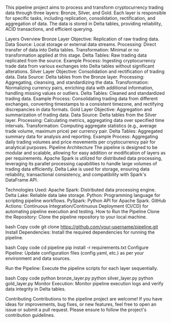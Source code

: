 This pipeline project aims to process and transform cryptocurrency trading data through three layers: Bronze, Silver, and Gold. Each layer is responsible for specific tasks, including replication, consolidation, rectification, and aggregation of data. The data is stored in Delta tables, providing reliability, ACID transactions, and efficient querying.

Layers Overview
Bronze Layer
Objective: Replication of raw trading data.
Data Source: Local storage or external data streams.
Processing: Direct transfer of data into Delta tables.
Transformation: Minimal or no transformation applied at this stage.
Delta Tables: Raw trading data replicated from the source.
Example Process: Ingesting cryptocurrency trade data from various exchanges into Delta tables without significant alterations.
Silver Layer
Objective: Consolidation and rectification of trading data.
Data Source: Delta tables from the Bronze layer.
Processing: Aggregating, cleansing, and standardizing the data.
Transformation: Normalizing currency pairs, enriching data with additional information, handling missing values or outliers.
Delta Tables: Cleaned and standardized trading data.
Example Process: Consolidating trading data from different exchanges, converting timestamps to a consistent timezone, and rectifying discrepancies in data formats.
Gold Layer
Objective: Aggregation and summarization of trading data.
Data Source: Delta tables from the Silver layer.
Processing: Calculating metrics, aggregating data over specified time intervals.
Transformation: Computing aggregate statistics (e.g., average trade volume, maximum price) per currency pair.
Delta Tables: Aggregated summary data for analysis and reporting.
Example Process: Aggregating daily trading volumes and price movements per cryptocurrency pair for analytical purposes.
Pipeline Architecture
The pipeline is designed to be modular and scalable, allowing for easy addition or modification of layers as per requirements. Apache Spark is utilized for distributed data processing, leveraging its parallel processing capabilities to handle large volumes of trading data efficiently. Delta Lake is used for storage, ensuring data reliability, transactional consistency, and compatibility with Spark's DataFrame API.

Technologies Used:
Apache Spark: Distributed data processing engine.
Delta Lake: Reliable data lake storage.
Python: Programming language for scripting pipeline workflows.
PySpark: Python API for Apache Spark.
GitHub Actions: Continuous Integration/Continuous Deployment (CI/CD) for automating pipeline execution and testing.
How to Run the Pipeline
Clone the Repository: Clone the pipeline repository to your local machine.

bash
Copy code
git clone https://github.com/your-username/pipeline.git
Install Dependencies: Install the required dependencies for running the pipeline.

bash
Copy code
cd pipeline
pip install -r requirements.txt
Configure Pipeline: Update configuration files (config.yaml, etc.) as per your environment and data sources.

Run the Pipeline: Execute the pipeline scripts for each layer sequentially.

bash
Copy code
python bronze_layer.py
python silver_layer.py
python gold_layer.py
Monitor Execution: Monitor pipeline execution logs and verify data integrity in Delta tables.

Contributing
Contributions to the pipeline project are welcome! If you have ideas for improvements, bug fixes, or new features, feel free to open an issue or submit a pull request. Please ensure to follow the project's contribution guidelines.

